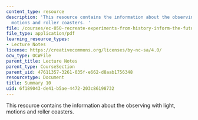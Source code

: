 ```yaml
---
content_type: resource
description: 'This resource contains the information about the observing with light,
  motions and roller coasters. '
file: /courses/ec-050-recreate-experiments-from-history-inform-the-future-from-the-past-galileo-january-iap-2010/6f189043de41b5ae4472203c86198732_MITEC_050IAP10_sum10.pdf
file_type: application/pdf
learning_resource_types:
- Lecture Notes
license: https://creativecommons.org/licenses/by-nc-sa/4.0/
ocw_type: OCWFile
parent_title: Lecture Notes
parent_type: CourseSection
parent_uid: 47611357-3261-035f-e662-d8aab1756348
resourcetype: Document
title: Summary 10
uid: 6f189043-de41-b5ae-4472-203c86198732
---
```

This resource contains the information about the observing with light, motions and roller coasters. 